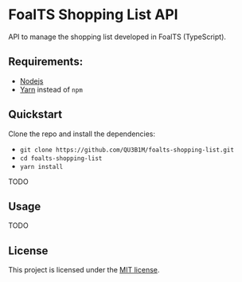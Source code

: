 # FoalTS Shopping List API

API to manage the shopping list developed in FoalTS (TypeScript).

## Requirements:
- [Nodejs](https://nodejs.org/en/)
- [Yarn](https://classic.yarnpkg.com/lang/en/docs/install/) instead of `npm`

## Quickstart

Clone the repo and install the dependencies:
- `git clone https://github.com/QU3B1M/foalts-shopping-list.git`
- `cd foalts-shopping-list`
- `yarn install`

TODO

## Usage
TODO

## License

This project is licensed under the [MIT license](LICENSE).